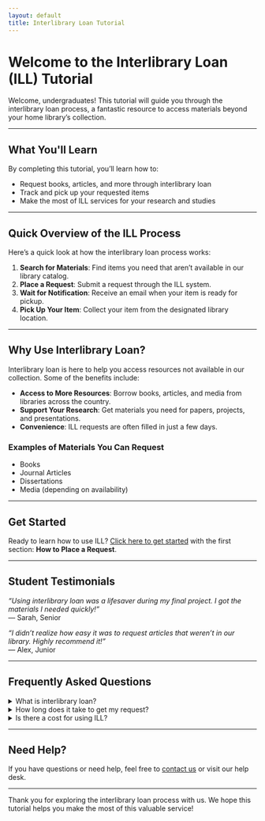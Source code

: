 ```yaml
---
layout: default
title: Interlibrary Loan Tutorial
---
```


# Welcome to the Interlibrary Loan (ILL) Tutorial

Welcome, undergraduates! This tutorial will guide you through the interlibrary loan process, a fantastic resource to access materials beyond your home library’s collection.

---

## What You'll Learn

By completing this tutorial, you’ll learn how to:
- Request books, articles, and more through interlibrary loan
- Track and pick up your requested items
- Make the most of ILL services for your research and studies

---

## Quick Overview of the ILL Process

Here’s a quick look at how the interlibrary loan process works:

1. **Search for Materials**: Find items you need that aren’t available in our library catalog.
2. **Place a Request**: Submit a request through the ILL system.
3. **Wait for Notification**: Receive an email when your item is ready for pickup.
4. **Pick Up Your Item**: Collect your item from the designated library location.

---

## Why Use Interlibrary Loan?

Interlibrary loan is here to help you access resources not available in our collection. Some of the benefits include:
- **Access to More Resources**: Borrow books, articles, and media from libraries across the country.
- **Support Your Research**: Get materials you need for papers, projects, and presentations.
- **Convenience**: ILL requests are often filled in just a few days.

### Examples of Materials You Can Request
- Books
- Journal Articles
- Dissertations
- Media (depending on availability)

---

## Get Started

Ready to learn how to use ILL? [Click here to get started](#) with the first section: **How to Place a Request**.

---

## Student Testimonials

*“Using interlibrary loan was a lifesaver during my final project. I got the materials I needed quickly!”*  
— Sarah, Senior

*“I didn’t realize how easy it was to request articles that weren’t in our library. Highly recommend it!”*  
— Alex, Junior

---

## Frequently Asked Questions

<details>
  <summary>What is interlibrary loan?</summary>
  Interlibrary loan (ILL) is a service that allows you to borrow books, articles, and other materials from libraries outside of our own collection.
</details>

<details>
  <summary>How long does it take to get my request?</summary>
  Typically, requests are filled within a few days, but some items may take longer depending on availability.
</details>

<details>
  <summary>Is there a cost for using ILL?</summary>
  No, the service is free for students!
</details>

---

## Need Help?

If you have questions or need help, feel free to [contact us](mailto:library.support@example.com) or visit our help desk.

---

Thank you for exploring the interlibrary loan process with us. We hope this tutorial helps you make the most of this valuable service!


